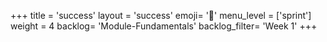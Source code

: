+++
title = 'success'
layout = 'success'
emoji= '📝'
menu_level = ['sprint']
weight = 4
backlog= 'Module-Fundamentals'
backlog_filter= 'Week 1'
+++


